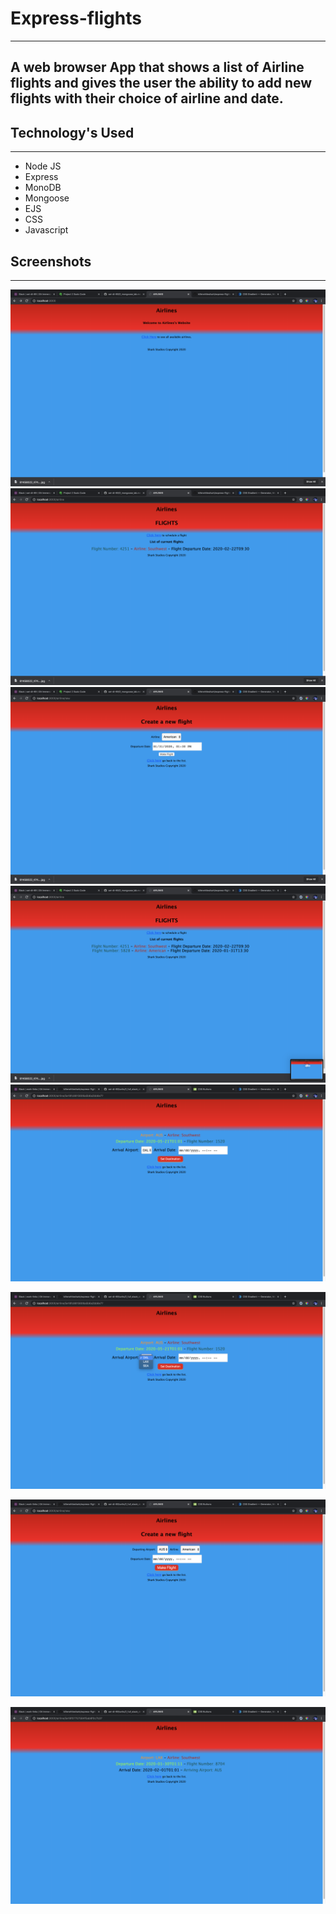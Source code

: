 # Express-flights
---
A web browser App that shows a list of Airline flights and gives the user the ability to add new flights with their choice of airline and date.
---


## Technology's Used
---
 - Node JS
 - Express
 - MonoDB
 - Mongoose
 - EJS
 - CSS
 - Javascript

## Screenshots
---

![alt text](https://github.com/killerwhiteshark/express-flights/blob/master/screenshots/Screen%20Shot%202020-01-09%20at%209.36.18%20PM.png?raw=true "Index Screen")
![alt text](https://github.com/killerwhiteshark/express-flights/blob/master/screenshots/Screen%20Shot%202020-01-09%20at%209.36.25%20PM.png?raw=true "List Flight Screen")
![alt text](https://github.com/killerwhiteshark/express-flights/blob/master/screenshots/Screen%20Shot%202020-01-09%20at%209.36.47%20PM.png?raw=true "Make New Flight Screen")
![alt text](https://github.com/killerwhiteshark/express-flights/blob/master/screenshots/Screen%20Shot%202020-01-09%20at%209.36.53%20PM.png?raw=true "With Updated List")
![alt text](https://github.com/killerwhiteshark/express-flights/blob/master/screenshots/Add_Destination.png?raw=true "Add a destination on Flight Detail Page")

![alt text](https://github.com/killerwhiteshark/express-flights/blob/master/screenshots/Cannot_select_airport_twice.png?raw=true "Restricted to select airports other than departing airport")

![alt text](https://github.com/killerwhiteshark/express-flights/blob/master/screenshots/New%20make%20Flight%20page.png?raw=true "Make New flight page v2")

![alt text](https://github.com/killerwhiteshark/express-flights/blob/master/screenshots/full_flight_detail.png?raw=true "Full Flight Detail with added Destination")